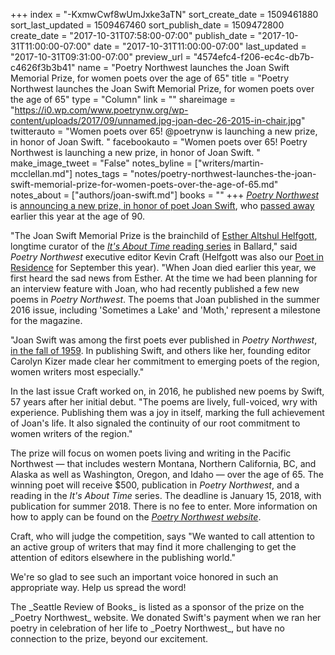+++
index = "-KxmwCwf8wUmJxke3aTN"
sort_create_date = 1509461880
sort_last_updated = 1509467460
sort_publish_date = 1509472800
create_date = "2017-10-31T07:58:00-07:00"
publish_date = "2017-10-31T11:00:00-07:00"
date = "2017-10-31T11:00:00-07:00"
last_updated = "2017-10-31T09:31:00-07:00"
preview_url = "4574efc4-f206-ec4c-db7b-c4626f3b3b41"
name = "Poetry Northwest launches the Joan Swift Memorial Prize, for women poets over the age of 65"
title = "Poetry Northwest launches the Joan Swift Memorial Prize, for women poets over the age of 65"
type = "Column"
link = ""
shareimage = "https://i0.wp.com/www.poetrynw.org/wp-content/uploads/2017/09/unnamed.jpg-joan-dec-26-2015-in-chair.jpg"
twitterauto = "Women poets over 65! @poetrynw is launching a new prize, in honor of Joan Swift. "
facebookauto = "Women poets over 65! Poetry Northwest is launching a new prize, in honor of Joan Swift. "
make_image_tweet = "False"
notes_byline = ["writers/martin-mcclellan.md"]
notes_tags = "notes/poetry-northwest-launches-the-joan-swift-memorial-prize-for-women-poets-over-the-age-of-65.md"
notes_about = ["authors/joan-swift.md"]
books = ""
+++
[_Poetry Northwest_](http://www.poetrynw.org/) is [announcing a new prize, in honor of poet Joan Swift](http://www.poetrynw.org/joan-swift-memorial-prize/), who [passed away](http://www.seattlereviewofbooks.com/notes/2017/03/17/a-sad-day-for-northwest-poetry-joan-swift-has-died/) earlier this year at the age of 90. 

"The Joan Swift Memorial Prize is the brainchild of [Esther Altshul Helfgott](http://www.estherhelfgott.com), longtime curator of the [_It's About Time_ reading series](http://www.spl.org/locations/ballard-branch/bal-events-at-this-branch#/?i=2) in Ballard," said _Poetry Northwest_ executive editor Kevin Craft (Helfgott was also our [Poet in Residence](http://www.seattlereviewofbooks.com/writers/esther-altshul-helfgott/) for September this year). "When Joan died earlier this year, we first heard the sad news from Esther. At the time we had been planning for an interview feature with Joan, who had recently published a few new poems in _Poetry Northwest_. The poems that Joan published in the summer 2016 issue, including 'Sometimes a Lake' and 'Moth,' represent a milestone for the magazine.

"Joan Swift was among the first poets ever published in _Poetry Northwest_, [in the fall of 1959](http://www.poetrynw.org/wp-content/uploads/2014/06/Fall1959_complete.pdf). In publishing Swift, and others like her, founding editor Carolyn Kizer made clear her commitment to emerging poets of the region, women writers most especially." 

In the last issue Craft worked on, in 2016, he published new poems by Swift, 57 years after her initial debut. "The poems are lively, full-voiced, wry with experience. Publishing them was a joy in itself, marking the full achievement of Joan's life. It also signaled the continuity of our root commitment to women writers of the region."

The prize will focus on women poets living and writing in the Pacific Northwest — that includes western Montana, Northern California, BC, and Alaska as well as Washington, Oregon, and Idaho — over the age of 65. The winning poet will receive $500, publication in _Poetry Northwest_, and a reading in the _It's About Time_ series. The deadline is January 15, 2018, with publication for summer 2018. There is no fee to enter. More information on how to apply can be found on the [_Poetry Northwest website_](http://www.poetrynw.org/joan-swift-memorial-prize/).

Craft, who will judge the competition, says "We wanted to call attention to an active group of writers that may find it more challenging to get the attention of editors elsewhere in the publishing world." 

We're so glad to see such an important voice honored in such an appropriate way. Help us spread the word!

<p class="footer">The _Seattle Review of Books_ is listed as a sponsor of the prize on the _Poetry Northwest_ website. We donated Swift's payment when we ran her poetry in celebration of her life to _Poetry Northwest_, but have no connection to the prize, beyond our excitement.</p>
